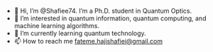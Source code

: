 - 👋 Hi, I’m @Shafiee74. I’m a Ph.D. student in Quantum Optics.
- 👀 I’m interested in quantum information, quantum computing, and machine learning algorithms.
- 🌱 I’m currently learning quantum technology.
- 📫 How to reach me fateme.hajishafiei@gmail.com


<!---
Shafiee74/Shafiee74 is a ✨ special ✨ repository because its `README.md` (this file) appears on your GitHub profile.
You can click the Preview link to take a look at your changes.
--->
